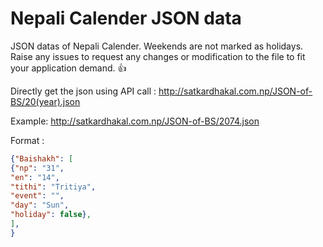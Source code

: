 # Nepali Calender JSON data


JSON datas of Nepali Calender. Weekends are not marked as holidays. Raise any issues to request any changes or modification to the file to fit your application demand. :+1:

Directly get the json using API call :
http://satkardhakal.com.np/JSON-of-BS/20(year).json

Example: 
http://satkardhakal.com.np/JSON-of-BS/2074.json

Format :

```json
{"Baishakh": [
{"np": "31",
"en": "14", 
"tithi": "Tritiya", 
"event": "", 
"day": "Sun", 
"holiday": false},
],
}
```

